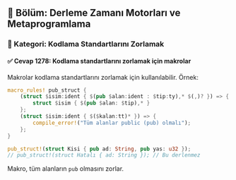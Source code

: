 ## 📘 Bölüm: Derleme Zamanı Motorları ve Metaprogramlama
### 🔹 Kategori: Kodlama Standartlarını Zorlamak
#### ✅ Cevap 1278: Kodlama standartlarını zorlamak için makrolar

Makrolar kodlama standartlarını zorlamak için kullanılabilir. Örnek:

```rust
macro_rules! pub_struct {
    (struct $isim:ident { $(pub $alan:ident : $tip:ty),* $(,)? }) => {
        struct $isim { $(pub $alan: $tip),* }
    };
    (struct $isim:ident { $($kalan:tt)* }) => {
        compile_error!("Tüm alanlar public (pub) olmalı");
    };
}

pub_struct!(struct Kisi { pub ad: String, pub yas: u32 });
// pub_struct!(struct Hatalı { ad: String }); // Bu derlenmez
```

Makro, tüm alanların `pub` olmasını zorlar.
